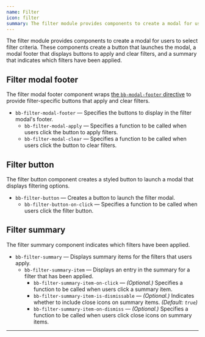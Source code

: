 ```yaml
---
name: Filter
icon: filter
summary: The filter module provides components to create a modal for users to select filter criteria.
---
```


The filter module provides components to create a modal for users to select filter criteria. These components create a button that launches the modal, a modal footer that displays buttons to apply and clear filters, and a summary that indicates which filters have been applied.

## Filter modal footer
The filter modal footer component wraps [the `bb-modal-footer` directive](../modal) to provide filter-specific buttons that apply and clear filters.
- `bb-filter-modal-footer` &mdash; Specifies the buttons to display in the filter modal's footer.
  - `bb-filter-modal-apply` &mdash; Specifies a function to be called when users click the button to apply filters.
  - `bb-filter-modal-clear` &mdash; Specifies a function to be called when users click the button to clear filters.

## Filter button
The filter button component creates a styled button to launch a modal that displays filtering options.
- `bb-filter-button` &mdash; Creates a button to launch the filter modal.
  - `bb-filter-button-on-click` &mdash; Specifies a function to be called when users click the filter button. 

## Filter summary
The filter summary component indicates which filters have been applied.
- `bb-filter-summary` &mdash; Displays summary items for the filters that users apply.
  - `bb-filter-summary-item` &mdash; Displays an entry in the summary for a  filter that has been applied.
    - `bb-filter-summary-item-on-click` &mdash; *(Optional.)* Specifies a function to be called when users click a summary item.
    - `bb-filter-summary-item-is-dismissable` &mdash; *(Optional.)* Indicates whether to include close icons on summary items. *(Default: `true`)*
    - `bb-filter-summary-item-on-dismiss` &mdash; *(Optional.)* Specifies a function to be called when users click close icons on summary items.

---